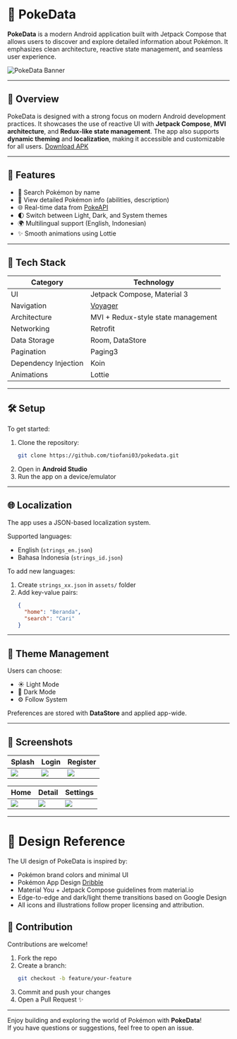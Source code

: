 # 🎯 PokeData

**PokeData** is a modern Android application built with Jetpack Compose that allows users to discover and explore detailed information about Pokémon. It emphasizes clean architecture, reactive state management, and seamless user experience.


![PokeData Banner](https://github.com/user-attachments/assets/64708bb0-494f-432b-a8d9-2ebe8378ff5a)

---

## 📱 Overview

PokeData is designed with a strong focus on modern Android development practices. It showcases the use of reactive UI with **Jetpack Compose**, **MVI architecture**, and **Redux-like state management**. The app also supports **dynamic theming** and **localization**, making it accessible and customizable for all users.
[Download APK](https://drive.google.com/file/d/14ecRboXzgKmclk_0Nqq2IanAAsdUjJqq/view?usp=sharing)

---

## 🚀 Features

- 🔎 Search Pokémon by name
- 📄 View detailed Pokémon info (abilities, description)
- 🌐 Real-time data from [PokeAPI](https://pokeapi.co/)
- 🌓 Switch between Light, Dark, and System themes
- 🌍 Multilingual support (English, Indonesian)
- ✨ Smooth animations using Lottie

---

## 🧩 Tech Stack

| Category              | Technology                                       |
|----------------------|--------------------------------------------------|
| UI                   | Jetpack Compose, Material 3                      |
| Navigation           | [Voyager](https://github.com/adrielcafe/voyager)|
| Architecture         | MVI + Redux-style state management              |
| Networking           | Retrofit                                         |
| Data Storage         | Room, DataStore                                  |
| Pagination           | Paging3                                          |
| Dependency Injection | Koin                                             |
| Animations           | Lottie                                           |

---

## 🛠️ Setup

To get started:

1. Clone the repository:
   ```bash
   git clone https://github.com/tiofani03/pokedata.git
   ```
2. Open in **Android Studio**
3. Run the app on a device/emulator

---

## 🌐 Localization

The app uses a JSON-based localization system.

Supported languages:
- English (`strings_en.json`)
- Bahasa Indonesia (`strings_id.json`)

To add new languages:
1. Create `strings_xx.json` in `assets/` folder
2. Add key-value pairs:
   ```json
   {
     "home": "Beranda",
     "search": "Cari"
   }
   ```

---

## 🎨 Theme Management

Users can choose:
- ☀️ Light Mode
- 🌙 Dark Mode
- ⚙️ Follow System

Preferences are stored with **DataStore** and applied app-wide.

---

## 📸 Screenshots

| Splash | Login | Register |
|------|---------|----------|
| ![](https://github.com/user-attachments/assets/fe0688dc-49a7-4797-b8c4-34077cea436b) | ![](https://github.com/user-attachments/assets/ebae6059-a8ea-4720-a6d8-0ab55146cdf4) | ![](https://github.com/user-attachments/assets/f831e4d3-f943-45db-ac47-70a31b257dad) |


| Home | Detail | Settings |
|------|---------|----------|
| ![](https://github.com/user-attachments/assets/96161602-851a-4439-9da1-4f2261e19dec) | ![](https://github.com/user-attachments/assets/a2171bf2-9154-4c42-8867-ae814ae8acec) | ![](https://github.com/user-attachments/assets/5844aa7f-b460-4ddd-b9b2-702a00c67bb9) |

---

# 🎨 Design Reference

The UI design of PokeData is inspired by:
- Pokémon brand colors and minimal UI
- Pokémon App Design [Dribble](https://dribbble.com/shots/16833947-Mobile-Pokedex-App-Design-Exploration)
- Material You + Jetpack Compose guidelines from material.io
- Edge-to-edge and dark/light theme transitions based on Google Design
- All icons and illustrations follow proper licensing and attribution.


## 🤝 Contribution

Contributions are welcome!

1. Fork the repo
2. Create a branch:
   ```bash
   git checkout -b feature/your-feature
   ```
3. Commit and push your changes
4. Open a Pull Request ✨

---

Enjoy building and exploring the world of Pokémon with **PokeData**!  
If you have questions or suggestions, feel free to open an issue.

